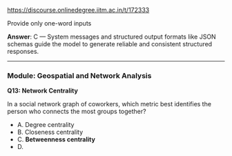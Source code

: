 https://discourse.onlinedegree.iitm.ac.in/t/172333

Provide only one-word inputs</li>
</ul>
<p><strong>Answer</strong>: C — System messages and structured output formats like JSON schemas guide the model to generate reliable and consistent structured responses.</p>
<hr/>
<h3><a class="anchor" href="#p-617737-module-geospatial-and-network-analysis-37" name="p-617737-module-geospatial-and-network-analysis-37"></a>Module: Geospatial and Network Analysis</h3>
<p><strong>Q13: Network Centrality</strong></p>
<p>In a social network graph of coworkers, which metric best identifies the person who connects the most groups together?</p>
<ul>
<li>A. Degree centrality</li>
<li>B. Closeness centrality</li>
<li>C. <strong>Betweenness centrality</strong></li>
<li>D.